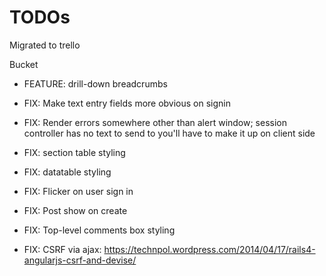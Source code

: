 # TODOs
Migrated to trello

Bucket  
* FEATURE: drill-down breadcrumbs

* FIX: Make text entry fields more obvious on signin
* FIX: Render errors somewhere other than alert window; session controller has no text to send to you'll have to make it up on client side
* FIX: section table styling
* FIX: datatable styling
* FIX: Flicker on user sign in
* FIX: Post show on create
* FIX: Top-level comments box styling
* FIX: CSRF via ajax: https://technpol.wordpress.com/2014/04/17/rails4-angularjs-csrf-and-devise/
